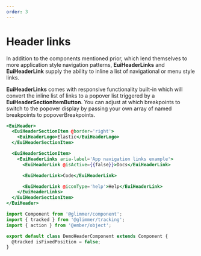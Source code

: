 ```yaml
---
order: 3
---
```


# Header links

<EuiText>
  <p>
    In addition to the components mentioned prior, which lend themselves to more application style navigation patterns, <strong>EuiHeaderLinks</strong> and <strong>EuiHeaderLink</strong> supply the ability to inline a list of navigational or menu style links.
  </p>
  <p>
    <strong>EuiHeaderLinks</strong> comes with responsive functionality built-in which will convert the inline list of links to a popover list triggered by a <strong>EuiHeaderSectionItemButton</strong>. You can adjust at which breakpoints to switch to the popover display by passing your own array of named breakpoints to <EuiCode>popoverBreakpoints</EuiCode>.
  </p>
</EuiText>

```hbs template
<EuiHeader>
  <EuiHeaderSectionItem @border='right'>
    <EuiHeaderLogo>Elastic</EuiHeaderLogo>
  </EuiHeaderSectionItem>

  <EuiHeaderSectionItem>
    <EuiHeaderLinks aria-label='App navigation links example'>
      <EuiHeaderLink @isActive={{false}}>Docs</EuiHeaderLink>

      <EuiHeaderLink>Code</EuiHeaderLink>

      <EuiHeaderLink @iconType='help'>Help</EuiHeaderLink>
    </EuiHeaderLinks>
  </EuiHeaderSectionItem>
</EuiHeader>
```

```js component
import Component from '@glimmer/component';
import { tracked } from '@glimmer/tracking';
import { action } from '@ember/object';

export default class DemoHeaderComponent extends Component {
  @tracked isFixedPosition = false;
}
```
